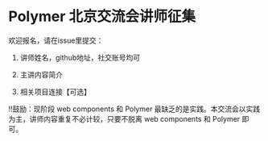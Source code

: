 Polymer 北京交流会讲师征集
=============

欢迎报名，请在issue里提交：
1. 讲师姓名，github地址，社交账号均可

2. 主讲内容简介

3. 相关项目连接【可选】


!!鼓励：现阶段 web components 和 Polymer 最缺乏的是实践。本交流会以实践为主，讲师内容重复不必计较，只要不脱离 web components 和 Polymer 即可。
